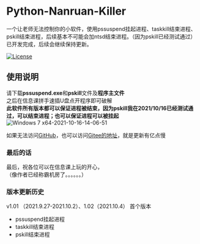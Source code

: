 # Python-Nanruan-Killer
一个让老师无法控制你的小软件，使用pssuspend挂起进程、taskkill结束进程、pskill结束进程，后续基本不可能会加ntsd结束进程。（因为pskill已经测试通过）已开发完成，后续会继续保持更新。

[![License](https://img.shields.io/badge/license-MIT-svg)](https://github.com/zhouxuanyi-zxy/Python-Nanruan-Killer/blob/master/LICENSE)

## 使用说明
请下载**pssuspend.exe**和**pskill**文件及**程序主文件**    
之后在信息课拼手速插U盘点开程序即可破解  
**此软件所有版本都可以保证进程被结束，因为pskill我在2021/10/16已经测试通过，可以结束进程；也可以保证进程可以被挂起**  ![Windows 7 x64-2021-10-16-14-06-51](https://user-images.githubusercontent.com/69704410/137575937-a9a2ee5e-91f3-465f-8eed-709ee8e551dd.png)

如果无法访问[GitHub](https://github.com/zhouxuanyi-zxy/Python-Nanruan-Killer)，也可以访问[Gitee的地址](https://gitee.com/zhouxuanyi/Python-Nanruan-Killer)，就是更新有亿点慢

### 最后的话
最后，祝各位可以在信息课上玩的开心，  
（像作者已经称霸机房了。。。。。。）

### 版本更新历史
v1.01 （2021.9.27-2021.10.2）、1.02（2021.10.4）
首个版本
+ pssuspend挂起进程
+ taskkill结束进程
+ pskill结束进程
